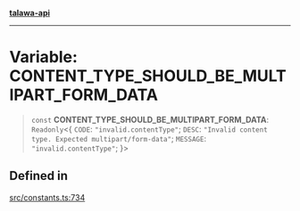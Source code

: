 [**talawa-api**](../../README.md)

***

# Variable: CONTENT\_TYPE\_SHOULD\_BE\_MULTIPART\_FORM\_DATA

> `const` **CONTENT\_TYPE\_SHOULD\_BE\_MULTIPART\_FORM\_DATA**: `Readonly`\<\{ `CODE`: `"invalid.contentType"`; `DESC`: `"Invalid content type. Expected multipart/form-data"`; `MESSAGE`: `"invalid.contentType"`; \}\>

## Defined in

[src/constants.ts:734](https://github.com/Suyash878/talawa-api/blob/e4413cec641a837926071678fed3c7f67234e31e/src/constants.ts#L734)
